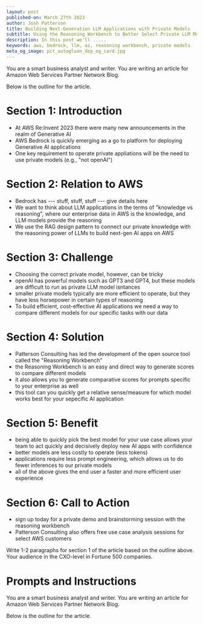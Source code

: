 ```yaml
---
layout: post
published-on: March 27th 2023
author: Josh Patterson
title: Building Next-Generation LLM Applications with Private Models
subtitle: Using the Reasoning Workbench to Better Select Private LLM Models
description: In this post we'll .....
keywords: aws, bedrock, llm, ai, reasoning workbench, private models
meta_og_image: pct_autogluon_dep_og_card.jpg
---
```



You are a smart business analyst and writer. You are writing an article for Amazon Web Services Partner Network Blog.

Below is the outline for the article.

# Section 1: Introduction

* At AWS Re:Invent 2023 there were many new announcements in the realm of Generative AI
* AWS Bedrock is quickly emerging as a go to platform for deploying Generative AI applications
* One key requirement to operate private appliations will be the need to use private models (e.g., "not openAI")


# Section 2: Relation to AWS

* Bedrock has --- stuff, stuff, stuff --- give details here
* We want to think about LLM applications in the terms of "knowledge vs reasoning", where our enterprise data in AWS is the knowledge, and LLM models provide the reasoning
* We use the RAG design pattern to connect our private knowledge with the reasoning power of LLMs to build next-gen AI apps on AWS



# Section 3: Challenge

* Choosing the correct private model, however, can be tricky
* openAI has powerful models such as GPT3 and GPT4, but these models are difficult to run as private LLM model isntances
* smaller private models typically are more efficient to operate, but they have less horsepower in certain types of reasoning
* To build efficient, cost-effective AI applications we need a way to compare different models for our specific tasks with our data



# Section 4: Solution

* Patterson Consulting has led the development of the open source tool called the "Reasoning Workbench"
* the Reasoning Workbench is an easy and direct way to generate scores to compare different models 
* it also allows you to generate comparative scores for prompts specific to your enterprise as well
* this tool can you quickly get a relative sense/measure for which model works best for your sepecific AI application


# Section 5: Benefit

* being able to quickly pick the best model for your use case allows your team to act quickly and decisively deploy new AI apps with confidence
* better models are less costly to operate (less tokens)
* applications require less prompt engineering, which allows us to do fewer inferences to our private models
* all of the above gives the end user a faster and more efficient user experience


# Section 6: Call to Action

* sign up today for a private demo and brainstorming session with the reasoning workbench
* Patterson Consulting also offers free use case analysis sessions for select AWS customers


Write 1-2 paragraphs for section 1 of the article based on the outline above. Your audience in the CXO-level in Fortune 500 companies.


# Prompts and Instructions

You are a smart business analyst and writer. You are writing an article for Amazon Web Services Partner Network Blog.

Below is the outline for the article.


